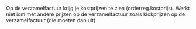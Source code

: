 Op de verzamelfactuur krijg je kostprijzen te zien (orderreg.kostprijs). Werkt niet icm met andere prijzen op de verzamelfactuur zoals klokprijzen op de verzamelfactuur (die moeten dan uit)